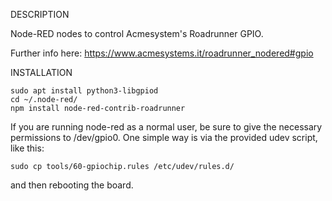 DESCRIPTION

Node-RED nodes to control Acmesystem's Roadrunner GPIO.

Further info here: https://www.acmesystems.it/roadrunner_nodered#gpio

INSTALLATION

```
sudo apt install python3-libgpiod
cd ~/.node-red/
npm install node-red-contrib-roadrunner
```

If you are running node-red as a normal user, be sure to give the necessary permissions to /dev/gpio0. One simple way is via the provided udev script, like this:

```
sudo cp tools/60-gpiochip.rules /etc/udev/rules.d/
```

and then rebooting the board.
